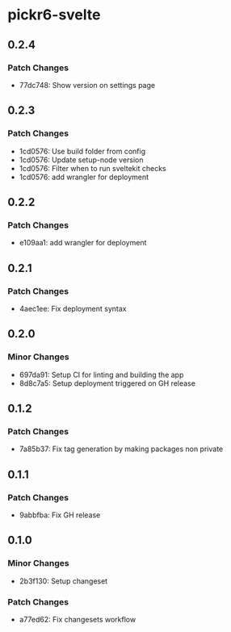 # pickr6-svelte

## 0.2.4

### Patch Changes

- 77dc748: Show version on settings page

## 0.2.3

### Patch Changes

- 1cd0576: Use build folder from config
- 1cd0576: Update setup-node version
- 1cd0576: Filter when to run sveltekit checks
- 1cd0576: add wrangler for deployment

## 0.2.2

### Patch Changes

- e109aa1: add wrangler for deployment

## 0.2.1

### Patch Changes

- 4aec1ee: Fix deployment syntax

## 0.2.0

### Minor Changes

- 697da91: Setup CI for linting and building the app
- 8d8c7a5: Setup deployment triggered on GH release

## 0.1.2

### Patch Changes

- 7a85b37: Fix tag generation by making packages non private

## 0.1.1

### Patch Changes

- 9abbfba: Fix GH release

## 0.1.0

### Minor Changes

- 2b3f130: Setup changeset

### Patch Changes

- a77ed62: Fix changesets workflow
